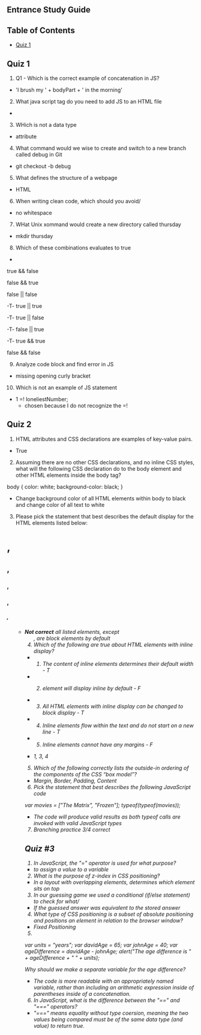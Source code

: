 ## Entrance Study Guide

## Table of Contents

- [Quiz 1](#quiz_1)

## Quiz 1

1. Q1 - Which is the correct example of concatenation in JS?

- 'I brush my ' + bodyPart + ' in the morning'

2. What java script tag do you need to add JS to an HTML file

- <script></script>

3. WHich is not a data type

- attribute

4. What command would we wise to create and switch to a new branch called debug in Git

- git checkout -b debug

5. What defines the structure of a webpage

- HTML

6. When writing clean code, which should you avoid/

- no whitespace

7. WHat Unix xommand would create a new directory called thursday

- mkdir thursday

8. Which of these combinations evaluates to true

-
true && false

false && true

false || false

-T- true || true

-T- true || false

-T- false || true

-T- true && true

false && false

9. Analyze code block and find error in JS

- missing opening curly bracket

10. Which is not an example of JS statement

- 1 =! loneliestNumber;
  - chosen because I do not recognize the =!

## Quiz 2

1. HTML attributes and CSS declarations are examples of key-value pairs.

- True

2. Assuming there are no other CSS declarations, and no inline CSS styles, what will the following CSS declaration do to the body element and other HTML elements inside the body tag?

body {
color: white;
background-color: black;
}

- Change background color of all HTML elements within body to black and change color of all text to white

3. Please pick the statement that best describes the default display for the HTML elements listed below:

<span>
<div>
<h1>, <h2>, <h3>, <h3>, <h5>, <h6>
<ul>

- **Not correct** all listed elements, except <ul>, are block elements by default 

4. Which of the following are true about HTML elements with inline display?

- 1. The content of inline elements determines their default width - T
- 2. <p> element will display inline by default - F
- 3. All HTML elements with inline display can be changed to block display - T
- 4. Inline elements flow within the text and do not start on a new line - T
- 5. Inline elements cannot have any margins - F

- 1, 3, 4

5. Which of the following correctly lists the outside-in ordering of the components of the CSS “box model”?

- Margin, Border, Padding, Content

6. Pick the statement that best describes the following JavaScript code

var movies = ["The Matrix", "Frozen"];
typeof(typeof(movies));

- The code will produce valid results as both typeof calls are invoked with valid JavaScript types

7. Branching practice 3/4 correct

## Quiz #3

1. In JavaScript, the "=" operator is used for what purpose?

- to assign a value to a variable

2. What is the purpose of z-index in CSS positioning?

- In a layout with overlapping elements, determines which element sits on top

3. In our guessing game we used a conditional (if/else statement) to check for what/

- If the guessed answer was equivalent to the stored answer

4. What type of CSS positioning is a subset of absolute positioning and positions an element in relation to the browser window?

- Fixed Positioning

5. 
var units = "years";
var davidAge = 65;
var johnAge = 40;
var ageDifference = davidAge - johnAge;
alert("The age difference is " + ageDifference + " " + units);

Why should we make a separate variable for the age difference?

- The code is more readable with an appropriately named variable, rather than including an arithmetic expression inside of parentheses inside of a concatenation.

6. In JavaScript, what is the difference between the "==" and "===" operators?

- "===" means equality without type coersion, meaning the two values being compared must be of the same data type (and value) to return true.